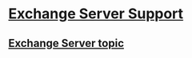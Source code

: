 # [Exchange Server Support](exchange-server.md)

## [Exchange Server topic](../server-dummy-topic.md)
